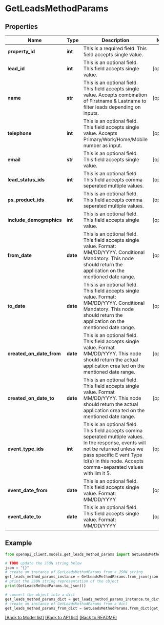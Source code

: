 # GetLeadsMethodParams


## Properties

Name | Type | Description | Notes
------------ | ------------- | ------------- | -------------
**property_id** | **int** | This is a required field. This field accepts single value. | 
**lead_id** | **int** | This is an optional field. This field accepts single value. | [optional] 
**name** | **str** | This is an optional field. This field accepts single value. Accepts combination of Firstname &amp; Lastname to filter leads depending on inputs. | [optional] 
**telephone** | **int** | This is an optional field. This field accepts single value. Accepts Primary/Work/Home/Mobile number as input. | [optional] 
**email** | **str** | This is an optional field. This field accepts single value. | [optional] 
**lead_status_ids** | **int** | This is an optional field. This field accepts comma seperated multiple values. | [optional] 
**ps_product_ids** | **int** | This is an optional field. This field accepts comma seperated multiple values. | [optional] 
**include_demographics** | **int** | This is an optional field. This field accepts single value. | [optional] 
**from_date** | **date** | This is an optional field. This field accepts single value. Format: MM/DD/YYYY. Conditional Mandatory. This node should return the application on the mentioned date range. | [optional] 
**to_date** | **date** | This is an optional field. This field accepts single value. Format: MM/DD/YYYY. Conditional Mandatory. This node should return the application on the mentioned date range. | [optional] 
**created_on_date_from** | **date** | This is an optional field. This field accepts single value. Format MM/DD/YYYY. This node should return the actual application crea ted on the mentioned date range. | [optional] 
**created_on_date_to** | **date** | This is an optional field. This field accepts single value. Format MM/DD/YYYY. This node should return the actual application crea ted on the mentioned date range. | [optional] 
**event_type_ids** | **int** | This is an optional field. This field accepts comma seperated multiple values. In the response, events will not be returned unless we pass specific E vent Type Id(s) in this node. Accepts comma-separated values with lim it 5. | [optional] 
**event_date_from** | **date** | This is an optional field. This field accepts single value. Format: MM/DD/YYYY | [optional] 
**event_date_to** | **date** | This is an optional field. This field accepts single value. Format: MM/DD/YYYY | [optional] 

## Example

```python
from openapi_client.models.get_leads_method_params import GetLeadsMethodParams

# TODO update the JSON string below
json = "{}"
# create an instance of GetLeadsMethodParams from a JSON string
get_leads_method_params_instance = GetLeadsMethodParams.from_json(json)
# print the JSON string representation of the object
print(GetLeadsMethodParams.to_json())

# convert the object into a dict
get_leads_method_params_dict = get_leads_method_params_instance.to_dict()
# create an instance of GetLeadsMethodParams from a dict
get_leads_method_params_from_dict = GetLeadsMethodParams.from_dict(get_leads_method_params_dict)
```
[[Back to Model list]](../README.md#documentation-for-models) [[Back to API list]](../README.md#documentation-for-api-endpoints) [[Back to README]](../README.md)


